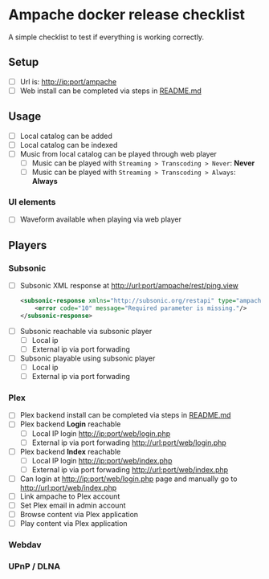 # Ampache docker release checklist

A simple checklist to test if everything is working correctly.

## Setup

-   [ ] Url is: <http://ip:port/ampache>
-   [ ] Web install can be completed via steps in [README.md](./README.md)

## Usage

-   [ ] Local catalog can be added
-   [ ] Local catalog can be indexed
-   [ ] Music from local catalog can be played through web player
    -   [ ] Music can be played with `Streaming > Transcoding > Never`: **Never**
    -   [ ] Music can be played with `Streaming > Transcoding > Always`: **Always**

### UI elements

-  [ ] Waveform available when playing via web player

## Players

### Subsonic

-   [ ] Subsonic XML response at <http://url:port/ampache/rest/ping.view>
    ```xml
    <subsonic-response xmlns="http://subsonic.org/restapi" type="ampache" version="1.11.0" status="failed">
        <error code="10" message="Required parameter is missing."/>
    </subsonic-response>
    ```
-   [ ] Subsonic reachable via subsonic player
    -   [ ] Local ip
    -   [ ] External ip via port forwading
-   [ ] Subsonic playable using subsonic player
    -   [ ] Local ip
    -   [ ] External ip via port forwading

### Plex

-   [ ] Plex backend install can be completed via steps in [README.md](./README.md)
-   [ ] Plex backend **Login** reachable
    -   [ ] Local IP login <http://ip:port/web/login.php>
    -   [ ] External ip via port forwading <http://url:port/web/login.php>
-   [ ] Plex backend **Index** reachable
    -   [ ] Local IP login <http://ip:port/web/index.php>
    -   [ ] External ip via port forwading <http://url:port/web/index.php>
-   [ ] Can login at <http://ip:port/web/login.php> page and manually go to <http://url:port/web/index.php>
-   [ ] Link ampache to Plex account
-   [ ] Set Plex email in admin account
-   [ ] Browse content via Plex application
-   [ ] Play content via Plex application

### Webdav

### UPnP / DLNA
